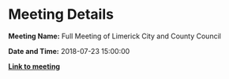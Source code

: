 # Meeting Details

**Meeting Name:** Full Meeting of Limerick City and County Council

**Date and Time:** 2018-07-23 15:00:00

**<a href="https://www.limerick.ie/council/whats-on/full-meeting-limerick-city-and-county-council-23" target="_blank">Link to meeting</a>**
